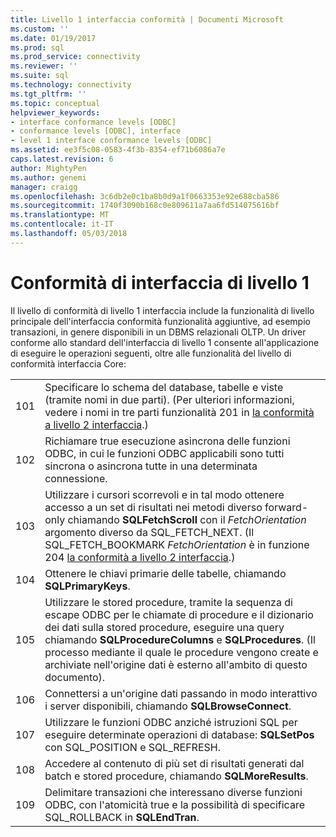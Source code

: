 ```yaml
---
title: Livello 1 interfaccia conformità | Documenti Microsoft
ms.custom: ''
ms.date: 01/19/2017
ms.prod: sql
ms.prod_service: connectivity
ms.reviewer: ''
ms.suite: sql
ms.technology: connectivity
ms.tgt_pltfrm: ''
ms.topic: conceptual
helpviewer_keywords:
- interface conformance levels [ODBC]
- conformance levels [ODBC], interface
- level 1 interface conformance levels [ODBC]
ms.assetid: ee3f5c08-0583-4f3b-8354-ef71b6086a7e
caps.latest.revision: 6
author: MightyPen
ms.author: genemi
manager: craigg
ms.openlocfilehash: 3c6db2e0c1ba8b0d9a1f0663353e92e688cba586
ms.sourcegitcommit: 1740f3090b168c0e809611a7aa6fd514075616bf
ms.translationtype: MT
ms.contentlocale: it-IT
ms.lasthandoff: 05/03/2018
---
```

# <a name="level-1-interface-conformance"></a>Conformità di interfaccia di livello 1
Il livello di conformità di livello 1 interfaccia include la funzionalità di livello principale dell'interfaccia conformità funzionalità aggiuntive, ad esempio transazioni, in genere disponibili in un DBMS relazionali OLTP. Un driver conforme allo standard dell'interfaccia di livello 1 consente all'applicazione di eseguire le operazioni seguenti, oltre alle funzionalità del livello di conformità interfaccia Core:  
  
|||  
|-|-|  
|101|Specificare lo schema del database, tabelle e viste (tramite nomi in due parti). (Per ulteriori informazioni, vedere i nomi in tre parti funzionalità 201 in [la conformità a livello 2 interfaccia](../../../odbc/reference/develop-app/level-2-interface-conformance.md).)|  
|102|Richiamare true esecuzione asincrona delle funzioni ODBC, in cui le funzioni ODBC applicabili sono tutti sincrona o asincrona tutte in una determinata connessione.|  
|103|Utilizzare i cursori scorrevoli e in tal modo ottenere accesso a un set di risultati nei metodi diverso forward-only chiamando **SQLFetchScroll** con il *FetchOrientation* argomento diverso da SQL_FETCH_NEXT. (Il SQL_FETCH_BOOKMARK *FetchOrientation* è in funzione 204 [la conformità a livello 2 interfaccia](../../../odbc/reference/develop-app/level-2-interface-conformance.md).)|  
|104|Ottenere le chiavi primarie delle tabelle, chiamando **SQLPrimaryKeys**.|  
|105|Utilizzare le stored procedure, tramite la sequenza di escape ODBC per le chiamate di procedure e il dizionario dei dati sulla stored procedure, eseguire una query chiamando **SQLProcedureColumns** e **SQLProcedures**. (Il processo mediante il quale le procedure vengono create e archiviate nell'origine dati è esterno all'ambito di questo documento).|  
|106|Connettersi a un'origine dati passando in modo interattivo i server disponibili, chiamando **SQLBrowseConnect**.|  
|107|Utilizzare le funzioni ODBC anziché istruzioni SQL per eseguire determinate operazioni di database: **SQLSetPos** con SQL_POSITION e SQL_REFRESH.|  
|108|Accedere al contenuto di più set di risultati generati dal batch e stored procedure, chiamando **SQLMoreResults**.|  
|109|Delimitare transazioni che interessano diverse funzioni ODBC, con l'atomicità true e la possibilità di specificare SQL_ROLLBACK in **SQLEndTran**.|
